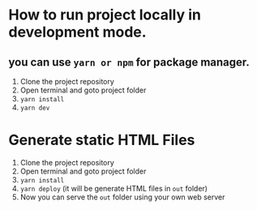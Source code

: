 # How to run project locally in development mode.

## you can use `yarn or npm` for package manager.

1. Clone the project repository
2. Open terminal and goto project folder
3. `yarn install`
4. `yarn dev`

# Generate static HTML Files

1. Clone the project repository
2. Open terminal and goto project folder
3. `yarn install`
4. `yarn deploy` (it will be generate HTML files in `out` folder)
5. Now you can serve the `out` folder using your own web server
